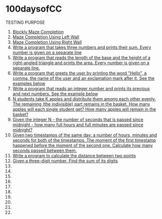 # 100daysofCC
TESTING PURPOSE

1. [Blockly Maze Completion](0.1Level10.md)
2. [Maze Completion Using Left Wall](0.3HugLeft.md)
3. [Maze Completion Using Right Wall](0.3HugRight.md)
4. [Write a program that takes three numbers and prints their sum. Every number is given on a separate line](1.1Sum.md)
5. [Write a program that reads the length of the base and the height of a right-angled triangle and prints the area. Every number is given on a separate line.](1.2Area.md) 
6. [Write a program that greets the user by printing the word "Hello", a comma, the name of the user and an exclamation mark after it. See the examples below](1.3Print.md)
7. [Write a program that reads an integer number and prints its previous and next numbers. See the example below](1.4Previous.md)
8. [N students take K apples and distribute them among each other evenly. The remaining (the indivisible) part remains in the basket. How many apples will each single student get? How many apples will remain in the basket?](1.5.md)
9. [Given the integer N - the number of seconds that is passed since midnight - how many full hours and full minutes are passed since midnight?](1.6.md)
10. [Given two timestamps of the same day: a number of hours, minutes and seconds for both of the timestamps. The moment of the first timestamp happened before the moment of the second one. Calculate how many seconds passed between them.](1.7.md)
11. [Write a program to calculate the distance between two points](1.8.md)
12. [Given a three-digit number. Find the sum of its digits](2.5.md)
13. []()
14. []()
15. []()
16. []()
17. []()
18. []()
19. []()
20. []()
21. []()
22. []()
